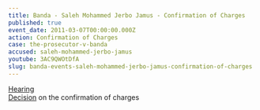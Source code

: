 ```yaml
---
title: Banda - Saleh Mohammed Jerbo Jamus - Confirmation of Charges
published: true
event_date: 2011-03-07T00:00:00.000Z
action: Confirmation of Charges
case: the-prosecutor-v-banda
accused: saleh-mohammed-jerbo-jamus
youtube: 3AC9QWOtDfA
slug: banda-events-saleh-mohammed-jerbo-jamus-confirmation-of-charges
---
```



[Hearing](https://youtu.be/3AC9QWOtDfA)
<br>[Decision](https://www.icc-cpi.int/Pages/record.aspx?docNo=ICC-02/05-03/09-121-Corr-Red) on the confirmation of charges